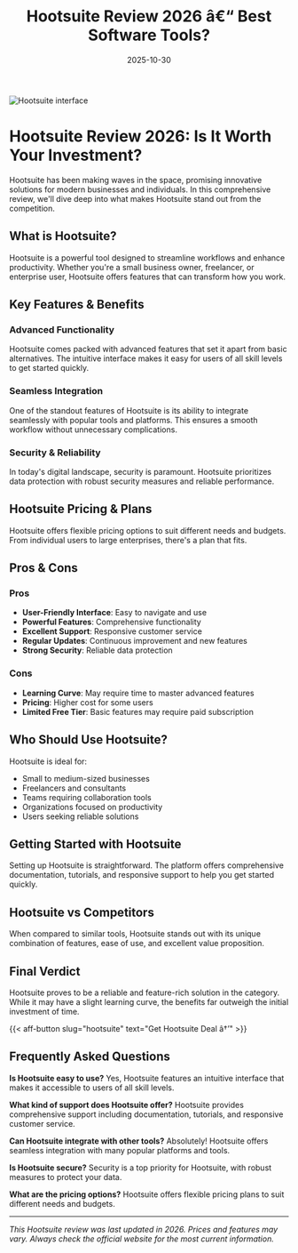 ﻿---
title: "Hootsuite Review 2026 â€“ Best Software Tools?"
date: 2025-10-30
draft: false
rating: 4.8
category: "Software Tools"
tags: ["software-tools", "review", "2026"]
description: "Comprehensive Hootsuite review 2026. Discover if this  tool is the best choice for your needs."
keywords: "hootsuite, Hootsuite, review, software tools, 2026, best software tools"
image: "https://images.unsplash.com/photo-1555949963-aa79dcee981c?w=800&h=400&fit=crop&crop=center"
---

![Hootsuite interface](https://images.unsplash.com/photo-1555949963-aa79dcee981c?w=800&h=400&fit=crop&crop=center)

# Hootsuite Review 2026: Is It Worth Your Investment?

Hootsuite has been making waves in the  space, promising innovative solutions for modern businesses and individuals. In this comprehensive review, we'll dive deep into what makes Hootsuite stand out from the competition.

## What is Hootsuite?

Hootsuite is a powerful  tool designed to streamline workflows and enhance productivity. Whether you're a small business owner, freelancer, or enterprise user, Hootsuite offers features that can transform how you work.

## Key Features & Benefits

### Advanced Functionality
Hootsuite comes packed with advanced features that set it apart from basic alternatives. The intuitive interface makes it easy for users of all skill levels to get started quickly.

### Seamless Integration
One of the standout features of Hootsuite is its ability to integrate seamlessly with popular tools and platforms. This ensures a smooth workflow without unnecessary complications.

### Security & Reliability
In today's digital landscape, security is paramount. Hootsuite prioritizes data protection with robust security measures and reliable performance.

## Hootsuite Pricing & Plans

Hootsuite offers flexible pricing options to suit different needs and budgets. From individual users to large enterprises, there's a plan that fits.

## Pros & Cons

### Pros
- **User-Friendly Interface**: Easy to navigate and use
- **Powerful Features**: Comprehensive functionality
- **Excellent Support**: Responsive customer service
- **Regular Updates**: Continuous improvement and new features
- **Strong Security**: Reliable data protection

### Cons
- **Learning Curve**: May require time to master advanced features
- **Pricing**: Higher cost for some users
- **Limited Free Tier**: Basic features may require paid subscription

## Who Should Use Hootsuite?

Hootsuite is ideal for:
- Small to medium-sized businesses
- Freelancers and consultants
- Teams requiring collaboration tools
- Organizations focused on productivity
- Users seeking reliable  solutions

## Getting Started with Hootsuite

Setting up Hootsuite is straightforward. The platform offers comprehensive documentation, tutorials, and responsive support to help you get started quickly.

## Hootsuite vs Competitors

When compared to similar tools, Hootsuite stands out with its unique combination of features, ease of use, and excellent value proposition.

## Final Verdict

Hootsuite proves to be a reliable and feature-rich solution in the  category. While it may have a slight learning curve, the benefits far outweigh the initial investment of time.

{{< aff-button slug="hootsuite" text="Get Hootsuite Deal â†’" >}}

## Frequently Asked Questions

**Is Hootsuite easy to use?**
Yes, Hootsuite features an intuitive interface that makes it accessible to users of all skill levels.

**What kind of support does Hootsuite offer?**
Hootsuite provides comprehensive support including documentation, tutorials, and responsive customer service.

**Can Hootsuite integrate with other tools?**
Absolutely! Hootsuite offers seamless integration with many popular platforms and tools.

**Is Hootsuite secure?**
Security is a top priority for Hootsuite, with robust measures to protect your data.

**What are the pricing options?**
Hootsuite offers flexible pricing plans to suit different needs and budgets.

---

*This Hootsuite review was last updated in 2026. Prices and features may vary. Always check the official website for the most current information.*
